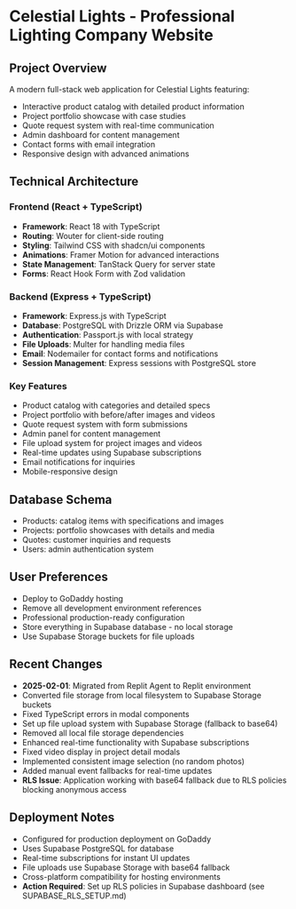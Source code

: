 # Celestial Lights - Professional Lighting Company Website

## Project Overview
A modern full-stack web application for Celestial Lights featuring:
- Interactive product catalog with detailed product information
- Project portfolio showcase with case studies
- Quote request system with real-time communication
- Admin dashboard for content management
- Contact forms with email integration
- Responsive design with advanced animations

## Technical Architecture

### Frontend (React + TypeScript)
- **Framework**: React 18 with TypeScript
- **Routing**: Wouter for client-side routing
- **Styling**: Tailwind CSS with shadcn/ui components
- **Animations**: Framer Motion for advanced interactions
- **State Management**: TanStack Query for server state
- **Forms**: React Hook Form with Zod validation

### Backend (Express + TypeScript)
- **Framework**: Express.js with TypeScript
- **Database**: PostgreSQL with Drizzle ORM via Supabase
- **Authentication**: Passport.js with local strategy
- **File Uploads**: Multer for handling media files
- **Email**: Nodemailer for contact forms and notifications
- **Session Management**: Express sessions with PostgreSQL store

### Key Features
- Product catalog with categories and detailed specs
- Project portfolio with before/after images and videos
- Quote request system with form submissions
- Admin panel for content management
- File upload system for project images and videos
- Real-time updates using Supabase subscriptions
- Email notifications for inquiries
- Mobile-responsive design

## Database Schema
- Products: catalog items with specifications and images
- Projects: portfolio showcases with details and media
- Quotes: customer inquiries and requests
- Users: admin authentication system

## User Preferences
- Deploy to GoDaddy hosting
- Remove all development environment references
- Professional production-ready configuration
- Store everything in Supabase database - no local storage
- Use Supabase Storage buckets for file uploads

## Recent Changes
- **2025-02-01**: Migrated from Replit Agent to Replit environment
- Converted file storage from local filesystem to Supabase Storage buckets
- Fixed TypeScript errors in modal components  
- Set up file upload system with Supabase Storage (fallback to base64)
- Removed all local file storage dependencies
- Enhanced real-time functionality with Supabase subscriptions
- Fixed video display in project detail modals
- Implemented consistent image selection (no random photos)
- Added manual event fallbacks for real-time updates
- **RLS Issue**: Application working with base64 fallback due to RLS policies blocking anonymous access

## Deployment Notes
- Configured for production deployment on GoDaddy
- Uses Supabase PostgreSQL for database
- Real-time subscriptions for instant UI updates
- File uploads use Supabase Storage with base64 fallback
- Cross-platform compatibility for hosting environments
- **Action Required**: Set up RLS policies in Supabase dashboard (see SUPABASE_RLS_SETUP.md)